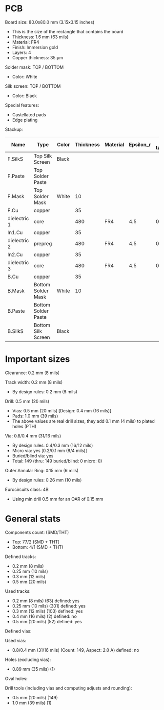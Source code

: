 # PCB

Board size: 80.0x80.0 mm (3.15x3.15 inches)

- This is the size of the rectangle that contains the board
- Thickness: 1.6 mm (63 mils)
- Material: FR4
- Finish: Immersion gold
- Layers: 4
- Copper thickness: 35 µm

Solder mask: TOP / BOTTOM

- Color: White

Silk screen: TOP / BOTTOM

- Color: Black

Special features:

- Castellated pads
- Edge plating

Stackup:

| Name                 | Type                 | Color            | Thickness | Material        | Epsilon_r | Loss tangent |
|----------------------|----------------------|------------------|-----------|-----------------|-----------|--------------|
| F.SilkS              | Top Silk Screen      | Black            |           |                 |           |              |
| F.Paste              | Top Solder Paste     |                  |           |                 |           |              |
| F.Mask               | Top Solder Mask      | White            |        10 |                 |           |              |
| F.Cu                 | copper               |                  |        35 |                 |           |              |
| dielectric 1         | core                 |                  |       480 | FR4             |       4.5 |        0.020 |
| In1.Cu               | copper               |                  |        35 |                 |           |              |
| dielectric 2         | prepreg              |                  |       480 | FR4             |       4.5 |        0.020 |
| In2.Cu               | copper               |                  |        35 |                 |           |              |
| dielectric 3         | core                 |                  |       480 | FR4             |       4.5 |        0.020 |
| B.Cu                 | copper               |                  |        35 |                 |           |              |
| B.Mask               | Bottom Solder Mask   | White            |        10 |                 |           |              |
| B.Paste              | Bottom Solder Paste  |                  |           |                 |           |              |
| B.SilkS              | Bottom Silk Screen   | Black            |           |                 |           |              |

# Important sizes

Clearance: 0.2 mm (8 mils)

Track width: 0.2 mm (8 mils)

- By design rules: 0.2 mm (8 mils)

Drill: 0.5 mm (20 mils)

- Vias: 0.5 mm (20 mils) [Design: 0.4 mm (16 mils)]
- Pads: 1.0 mm (39 mils)
- The above values are real drill sizes, they add 0.1 mm (4 mils) to plated holes (PTH)

Via: 0.8/0.4 mm (31/16 mils)

- By design rules: 0.4/0.3 mm (16/12 mils)
- Micro via: yes [0.2/0.1 mm (8/4 mils)]
- Buried/blind via: yes
- Total: 149 (thru: 149 buried/blind: 0 micro: 0)

Outer Annular Ring: 0.15 mm (6 mils)

- By design rules: 0.26 mm (10 mils)

Eurocircuits class: 4B
- Using min drill 0.5 mm for an OAR of 0.15 mm


# General stats

Components count: (SMD/THT)

- Top: 77/2 (SMD + THT)
- Bottom: 4/1 (SMD + THT)

Defined tracks:

- 0.2 mm (8 mils)
- 0.25 mm (10 mils)
- 0.3 mm (12 mils)
- 0.5 mm (20 mils)

Used tracks:

- 0.2 mm (8 mils) (63) defined: yes
- 0.25 mm (10 mils) (301) defined: yes
- 0.3 mm (12 mils) (103) defined: yes
- 0.4 mm (16 mils) (2) defined: no
- 0.5 mm (20 mils) (52) defined: yes

Defined vias:


Used vias:

- 0.8/0.4 mm (31/16 mils) (Count: 149, Aspect: 2.0 A) defined: no

Holes (excluding vias):

- 0.89 mm (35 mils) (1)

Oval holes:


Drill tools (including vias and computing adjusts and rounding):

- 0.5 mm (20 mils) (149)
- 1.0 mm (39 mils) (1)




